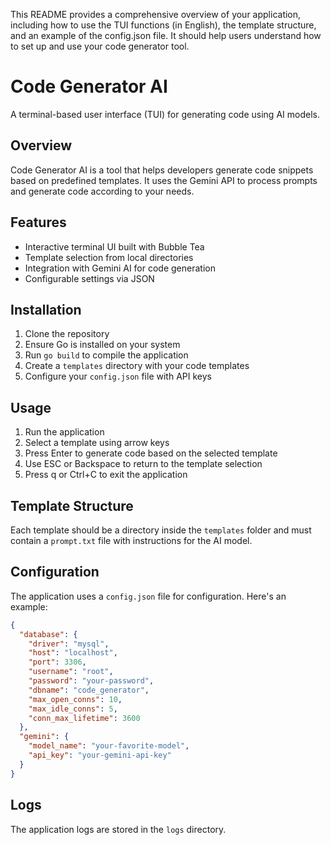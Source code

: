 This README provides a comprehensive overview of your application, including how to use the TUI functions (in English), the template structure, and an example of the config.json file. It should help users understand how to set up and use your code generator tool.

# Code Generator AI

A terminal-based user interface (TUI) for generating code using AI models.

## Overview

Code Generator AI is a tool that helps developers generate code snippets based on predefined templates. It uses the Gemini API to process prompts and generate code according to your needs.

## Features

- Interactive terminal UI built with Bubble Tea
- Template selection from local directories
- Integration with Gemini AI for code generation
- Configurable settings via JSON

## Installation

1. Clone the repository
2. Ensure Go is installed on your system
3. Run `go build` to compile the application
4. Create a `templates` directory with your code templates
5. Configure your `config.json` file with API keys

## Usage

1. Run the application
2. Select a template using arrow keys
3. Press Enter to generate code based on the selected template
4. Use ESC or Backspace to return to the template selection
5. Press q or Ctrl+C to exit the application

## Template Structure

Each template should be a directory inside the `templates` folder and must contain a `prompt.txt` file with instructions for the AI model.

## Configuration

The application uses a `config.json` file for configuration. Here's an example:

```json
{
  "database": {
    "driver": "mysql",
    "host": "localhost",
    "port": 3306,
    "username": "root",
    "password": "your-password",
    "dbname": "code_generator",
    "max_open_conns": 10,
    "max_idle_conns": 5,
    "conn_max_lifetime": 3600
  },
  "gemini": {
    "model_name": "your-favorite-model",
    "api_key": "your-gemini-api-key"
  }
}
```

## Logs

The application logs are stored in the `logs` directory.